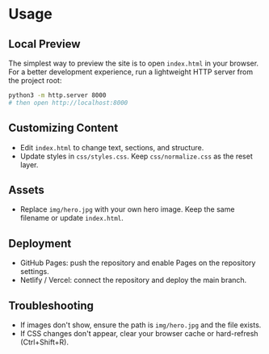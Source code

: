 
# Usage

## Local Preview

The simplest way to preview the site is to open `index.html` in your browser. For a better development experience, run a lightweight HTTP server from the project root:

```bash
python3 -m http.server 8000
# then open http://localhost:8000
```

## Customizing Content

- Edit `index.html` to change text, sections, and structure.
- Update styles in `css/styles.css`. Keep `css/normalize.css` as the reset layer.

## Assets

- Replace `img/hero.jpg` with your own hero image. Keep the same filename or update `index.html`.

## Deployment

- GitHub Pages: push the repository and enable Pages on the repository settings.
- Netlify / Vercel: connect the repository and deploy the main branch.

## Troubleshooting

- If images don't show, ensure the path is `img/hero.jpg` and the file exists.
- If CSS changes don't appear, clear your browser cache or hard-refresh (Ctrl+Shift+R).
